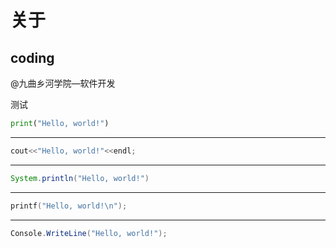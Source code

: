 # 关于

## coding

@九曲乡河学院—软件开发

测试

```python
print("Hello, world!")
```

---

```c++
cout<<"Hello, world!"<<endl;
```

---

```java
System.println("Hello, world!")
```

---

```c
printf("Hello, world!\n");
```

---

```c#
Console.WriteLine("Hello, world!");
```
